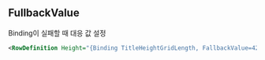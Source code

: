 ## FullbackValue
Binding이 실패할 때 대응 값 설정
```xml
<RowDefinition Height="{Binding TitleHeightGridLength, FallbackValue=42}" />
```